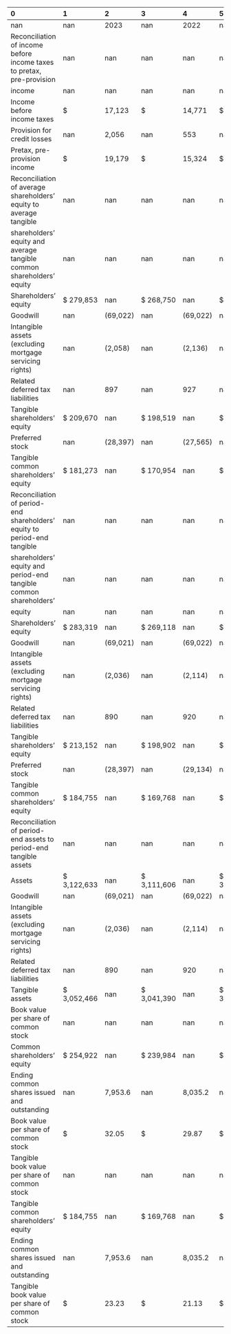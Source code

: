 | 0                                                                        | 1           | 2        | 3           | 4        | 5           | 6        | 7           | 8        | 9           | 10       | 11          | 12       | 13         | 14       |
|:-------------------------------------------------------------------------|:------------|:---------|:------------|:---------|:------------|:---------|:------------|:---------|:------------|:---------|:------------|:---------|:-----------|:---------|
| nan                                                                      | nan         | 2023     | nan         | 2022     | nan         | 2023     | nan         | 2023     | nan         | 2022     | nan         | 2022     | nan        | 2022     |
| Reconciliation of income before income taxes to pretax, pre-provision    | nan         | nan      | nan         | nan      | nan         | nan      | nan         | nan      | nan         | nan      | nan         | nan      | nan        | nan      |
| income                                                                   | nan         | nan      | nan         | nan      | nan         | nan      | nan         | nan      | nan         | nan      | nan         | nan      | nan        | nan      |
| Income before income taxes                                               | $           | 17,123   | $           | 14,771   | $           | 8,034    | $           | 9,089    | $           | 7,897    | $           | 8,301    | $          | 6,892    |
| Provision for credit losses                                              | nan         | 2,056    | nan         | 553      | nan         | 1,125    | nan         | 931      | nan         | 1,092    | nan         | 898      | nan        | 523      |
| Pretax, pre-provision income                                             | $           | 19,179   | $           | 15,324   | $           | 9,159    | $           | 10,020   | $           | 8,989    | $           | 9,199    | $          | 7,415    |
| Reconciliation of average shareholders’ equity to average tangible       | nan         | nan      | nan         | nan      | nan         | nan      | nan         | nan      | nan         | nan      | nan         | nan      | nan        | nan      |
| shareholders’ equity and average tangible common shareholders’ equity    | nan         | nan      | nan         | nan      | nan         | nan      | nan         | nan      | nan         | nan      | nan         | nan      | nan        | nan      |
| Shareholders’ equity                                                     | $ 279,853   | nan      | $ 268,750   | nan      | $ 282,425   | nan      | $ 277,252   | nan      | $ 272,629   | nan      | $ 271,017   | nan      | $ 268,197  | nan      |
| Goodwill                                                                 | nan         | (69,022) | nan         | (69,022) | nan         | (69,022) | nan         | (69,022) | nan         | (69,022) | nan         | (69,022) | nan        | (69,022) |
| Intangible assets (excluding mortgage servicing rights)                  | nan         | (2,058)  | nan         | (2,136)  | nan         | (2,049)  | nan         | (2,068)  | nan         | (2,088)  | nan         | (2,107)  | nan        | (2,127)  |
| Related deferred tax liabilities                                         | nan         | 897      | nan         | 927      | nan         | 895      | nan         | 899      | nan         | 914      | nan         | 920      | nan        | 926      |
| Tangible shareholders’ equity                                            | $ 209,670   | nan      | $ 198,519   | nan      | $ 212,249   | nan      | $ 207,061   | nan      | $ 202,433   | nan      | $ 200,808   | nan      | $ 197,974  | nan      |
| Preferred stock                                                          | nan         | (28,397) | nan         | (27,565) | nan         | (28,397) | nan         | (28,397) | nan         | (28,982) | nan         | (29,134) | nan        | (28,674) |
| Tangible common shareholders’ equity                                     | $ 181,273   | nan      | $ 170,954   | nan      | $ 183,852   | nan      | $ 178,664   | nan      | $ 173,451   | nan      | $ 171,674   | nan      | $ 169,300  | nan      |
| Reconciliation of period-end shareholders’ equity to period-end tangible | nan         | nan      | nan         | nan      | nan         | nan      | nan         | nan      | nan         | nan      | nan         | nan      | nan        | nan      |
| shareholders’ equity and period-end tangible common shareholders’        | nan         | nan      | nan         | nan      | nan         | nan      | nan         | nan      | nan         | nan      | nan         | nan      | nan        | nan      |
| equity                                                                   | nan         | nan      | nan         | nan      | nan         | nan      | nan         | nan      | nan         | nan      | nan         | nan      | nan        | nan      |
| Shareholders’ equity                                                     | $ 283,319   | nan      | $ 269,118   | nan      | $ 283,319   | nan      | $ 280,196   | nan      | $ 273,197   | nan      | $ 269,524   | nan      | $ 269,118  | nan      |
| Goodwill                                                                 | nan         | (69,021) | nan         | (69,022) | nan         | (69,021) | nan         | (69,022) | nan         | (69,022) | nan         | (69,022) | nan        | (69,022) |
| Intangible assets (excluding mortgage servicing rights)                  | nan         | (2,036)  | nan         | (2,114)  | nan         | (2,036)  | nan         | (2,055)  | nan         | (2,075)  | nan         | (2,094)  | nan        | (2,114)  |
| Related deferred tax liabilities                                         | nan         | 890      | nan         | 920      | nan         | 890      | nan         | 895      | nan         | 899      | nan         | 915      | nan        | 920      |
| Tangible shareholders’ equity                                            | $ 213,152   | nan      | $ 198,902   | nan      | $ 213,152   | nan      | $ 210,014   | nan      | $ 202,999   | nan      | $ 199,323   | nan      | $ 198,902  | nan      |
| Preferred stock                                                          | nan         | (28,397) | nan         | (29,134) | nan         | (28,397) | nan         | (28,397) | nan         | (28,397) | nan         | (29,134) | nan        | (29,134) |
| Tangible common shareholders’ equity                                     | $ 184,755   | nan      | $ 169,768   | nan      | $ 184,755   | nan      | $ 181,617   | nan      | $ 174,602   | nan      | $ 170,189   | nan      | $ 169,768  | nan      |
| Reconciliation of period-end assets to period-end tangible assets        | nan         | nan      | nan         | nan      | nan         | nan      | nan         | nan      | nan         | nan      | nan         | nan      | nan        | nan      |
| Assets                                                                   | $ 3,122,633 | nan      | $ 3,111,606 | nan      | $ 3,122,633 | nan      | $ 3,194,657 | nan      | $ 3,051,375 | nan      | $ 3,072,953 | nan      | $3,111,606 | nan      |
| Goodwill                                                                 | nan         | (69,021) | nan         | (69,022) | nan         | (69,021) | nan         | (69,022) | nan         | (69,022) | nan         | (69,022) | nan        | (69,022) |
| Intangible assets (excluding mortgage servicing rights)                  | nan         | (2,036)  | nan         | (2,114)  | nan         | (2,036)  | nan         | (2,055)  | nan         | (2,075)  | nan         | (2,094)  | nan        | (2,114)  |
| Related deferred tax liabilities                                         | nan         | 890      | nan         | 920      | nan         | 890      | nan         | 895      | nan         | 899      | nan         | 915      | nan        | 920      |
| Tangible assets                                                          | $ 3,052,466 | nan      | $ 3,041,390 | nan      | $ 3,052,466 | nan      | $3,124,475  | nan      | $2,981,177  | nan      | $3,002,752  | nan      | $3,041,390 | nan      |
| Book value per share of common stock                                     | nan         | nan      | nan         | nan      | nan         | nan      | nan         | nan      | nan         | nan      | nan         | nan      | nan        | nan      |
| Common shareholders’ equity                                              | $ 254,922   | nan      | $ 239,984   | nan      | $ 254,922   | nan      | $ 251,799   | nan      | $ 244,800   | nan      | $ 240,390   | nan      | $ 239,984  | nan      |
| Ending common shares issued and outstanding                              | nan         | 7,953.6  | nan         | 8,035.2  | nan         | 7,953.6  | nan         | 7,972.4  | nan         | 7,996.8  | nan         | 8,024.5  | nan        | 8,035.2  |
| Book value per share of common stock                                     | $           | 32.05    | $           | 29.87    | $           | 32.05    | $           | 31.58    | $           | 30.61    | $           | 29.96    | $          | 29.87    |
| Tangible book value per share of common stock                            | nan         | nan      | nan         | nan      | nan         | nan      | nan         | nan      | nan         | nan      | nan         | nan      | nan        | nan      |
| Tangible common shareholders’ equity                                     | $ 184,755   | nan      | $ 169,768   | nan      | $ 184,755   | nan      | $ 181,617   | nan      | $ 174,602   | nan      | $ 170,189   | nan      | $ 169,768  | nan      |
| Ending common shares issued and outstanding                              | nan         | 7,953.6  | nan         | 8,035.2  | nan         | 7,953.6  | nan         | 7,972.4  | nan         | 7,996.8  | nan         | 8,024.5  | nan        | 8,035.2  |
| Tangible book value per share of common stock                            | $           | 23.23    | $           | 21.13    | $           | 23.23    | $           | 22.78    | $           | 21.83    | $           | 21.21    | $          | 21.13    |